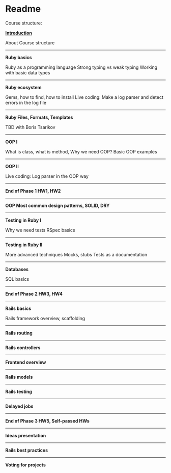 # Readme

Course structure:

[**Introduction**](https://github.com/RUBYLNIK-training-center/materials/blob/main/lectures/intro.md)


About Course structure

----------

**Ruby basics**

Ruby as a programming language
Strong typing vs weak typing
Working with basic data types

----------

**Ruby ecosystem**

Gems, how to find, how to install
Live coding: Make a log parser and detect errors in the log file

----------

**Ruby Files, Formats, Templates**

TBD with Boris Tsarikov

----------


**OOP I**

What is class, what is method, Why we need OOP?
Basic OOP examples

----------

**OOP II**

Live coding: Log parser in the OOP way

----------


**End of Phase 1 HW1, HW2**

----------

**OOP Most common design patterns, SOLID, DRY**

----------


**Testing in Ruby I**

Why we need tests
RSpec basics

----------

**Testing in Ruby II**

More advanced techniques
Mocks, stubs
Tests as a documentation

----------

**Databases**

SQL basics

----------


**End of Phase 2 HW3, HW4**

----------

**Rails basics**

Rails framework overview, scaffolding

----------


**Rails routing**

----------


**Rails controllers**

----------


**Frontend overview**

----------


**Rails models**

----------


**Rails testing**

----------


**Delayed jobs**

----------



**End of Phase 3 HW5, Self-passed HWs**

----------

**Ideas presentation**

----------

**Rails best practices**

----------

**Voting for projects**

